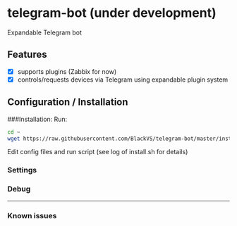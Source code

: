 # telegram-bot (under development)

Expandable Telegram bot

## Features
- [x] supports plugins (Zabbix for now)
- [x] controls/requests devices via Telegram using expandable plugin system

## Configuration / Installation

###Installation:
   Run:
   ```bash
   cd ~
   wget https://raw.githubusercontent.com/BlackVS/telegram-bot/master/install.sh -O - | bash
   ```
   Edit config files and run script (see log of install.sh for details)

 
 
### Settings

### Debug

---

### Known issues

#### 

